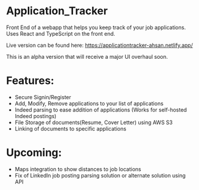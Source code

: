 # Application_Tracker

Front End of a webapp that helps you keep track of your job applications. Uses React and TypeScript on the front end.

Live version can be found here: https://applicationtracker-ahsan.netlify.app/

This is an alpha version that will receive a major UI overhaul soon.

# Features:

* Secure Signin/Register
* Add, Modify, Remove applications to your list of applications
* Indeed parsing to ease addition of applications (Works for self-hosted Indeed postings)
* File Storage of documents(Resume, Cover Letter) using AWS S3
* Linking of documents to specific applications


# Upcoming:

* Maps integration to show distances to job locations
* Fix of LinkedIn job posting parsing solution or alternate solution using API